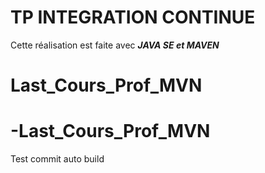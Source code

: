 # TP INTEGRATION CONTINUE  
Cette réalisation est faite avec ***JAVA SE et MAVEN***
# Last_Cours_Prof_MVN
# -Last_Cours_Prof_MVN
Test commit auto build
